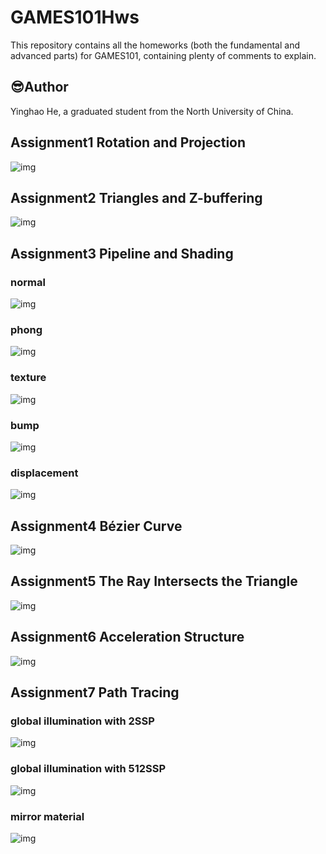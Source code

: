 # GAMES101Hws
This repository contains all the homeworks (both the fundamental and advanced parts) for GAMES101, containing plenty of comments to explain.
## 😎Author 
   Yinghao He, a graduated student from the North University of China. 
## Assignment1 Rotation and Projection
![img](https://raw.githubusercontent.com/CherrySama/Games101Hws/main/images/pa1.png) 
## Assignment2 Triangles and Z-buffering
![img](https://raw.githubusercontent.com/CherrySama/Games101Hws/main/images/pa2.png) 
## Assignment3 Pipeline and Shading
### normal 
![img](https://raw.githubusercontent.com/CherrySama/Games101Hws/main/images/pa3-normal.png) 
### phong 
![img](https://raw.githubusercontent.com/CherrySama/Games101Hws/main/images/pa3-phong.png) 
### texture 
![img](https://raw.githubusercontent.com/CherrySama/Games101Hws/main/images/pa3-texture.png) 
### bump 
![img](https://raw.githubusercontent.com/CherrySama/Games101Hws/main/images/pa3-bump.png) 
### displacement 
![img](https://raw.githubusercontent.com/CherrySama/Games101Hws/main/images/pa3-displacement.png) 
## Assignment4 Bézier Curve
![img](https://raw.githubusercontent.com/CherrySama/Games101Hws/main/images/pa4.png) 
## Assignment5 The Ray Intersects the Triangle
![img](https://raw.githubusercontent.com/CherrySama/Games101Hws/main/images/pa5.png) 
## Assignment6 Acceleration Structure
![img](https://raw.githubusercontent.com/CherrySama/Games101Hws/main/images/pa6.png) 
## Assignment7 Path Tracing
### global illumination with 2SSP
![img](https://raw.githubusercontent.com/CherrySama/Games101Hws/main/images/pa7-ssp2.png) 
### global illumination with 512SSP
![img](https://raw.githubusercontent.com/CherrySama/Games101Hws/main/images/pa7-ssp512.png) 
### mirror material 
![img](https://raw.githubusercontent.com/CherrySama/Games101Hws/main/images/pa7-mirror.png) 
